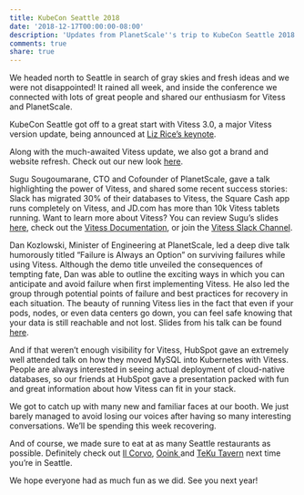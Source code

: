 ```yaml
---
title: KubeCon Seattle 2018
date: '2018-12-17T00:00:00-08:00'
description: 'Updates from PlanetScale''s trip to KubeCon Seattle 2018. '
comments: true
share: true
---
```

We headed north to Seattle in search of gray skies and fresh ideas and we were not disappointed! It rained all week, and inside the conference we connected with lots of great people and shared our enthusiasm for Vitess and PlanetScale. 

KubeCon Seattle got off to a great start with Vitess 3.0, a major Vitess version update, being announced at [Liz Rice’s keynote](https://twitter.com/thenewstack/status/1072545781733822464). 

Along with the much-awaited Vitess update, we also got a brand and website refresh. Check out our new look [here](https://vitess.io/).

Sugu Sougoumarane, CTO and Cofounder of PlanetScale, gave a talk highlighting the power of Vitess, and shared some recent success stories: Slack has migrated 30% of their databases to Vitess, the Square Cash app runs completely on Vitess, and JD.com has more than 10k Vitess tablets running. Want to learn more about Vitess? You can review Sugu’s slides [here](https://schd.ws/hosted_files/kccna18/91/Vitess%40Kubecon2018.pdf), check out the [Vitess Documentation](https://vitess.io/docs/), or join the [Vitess Slack Channel](https://vitess.slack.com/join/shared_invite/enQtMzIxMDMyMzA0NzA1LTBjYjY1M2I2Yjg5YmY3ODIwOTk0N2M1YzI4Y2ViODdiNmIxMDdiMDM5YWQ1ZTc0YmJhZDdiOTliMGVkNDY4MjM). 

Dan Kozlowski, Minister of Engineering at PlanetScale, led a deep dive talk humorously titled “Failure is Always an Option” on surviving failures while using Vitess. Although the demo title unveiled the consequences of tempting fate, Dan was able to outline the exciting ways in which you can anticipate and avoid failure when first implementing Vitess. He also led the group through potential points of failure and best practices for recovery in each situation. The beauty of running Vitess lies in the fact that even if your pods, nodes, or even data centers go down, you can feel safe knowing that your data is still reachable and not lost. Slides from his talk can be found [here](https://sched.co/GrbD). 

And if that weren’t enough visibility for Vitess, HubSpot gave an extremely well attended talk on how they moved MySQL into Kubernetes with Vitess. People are always interested in seeing actual deployment of cloud-native databases, so our friends at HubSpot gave a presentation packed with fun and great information about how Vitess can fit in your stack. 

We got to catch up with many new and familiar faces at our booth. We just barely managed to avoid losing our voices after having so many interesting conversations. We’ll be spending this week recovering. 

And of course, we made sure to eat at as many Seattle restaurants as possible. Definitely check out [Il Corvo](https://ilcorvopasta.com/), [Ooink ](https://www.ooinkramen.com/)and [TeKu Tavern](https://www.tekutavern.beer/) next time you’re in Seattle. 

We hope everyone had as much fun as we did. See you next year!
